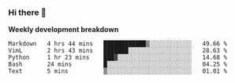 ### Hi there 👋


**Weekly development breakdown**

<!--START_SECTION:waka-->
```text
Markdown   4 hrs 44 mins   ████████████▒░░░░░░░░░░░░   49.66 % 
VimL       2 hrs 43 mins   ███████░░░░░░░░░░░░░░░░░░   28.63 % 
Python     1 hr 23 mins    ███▓░░░░░░░░░░░░░░░░░░░░░   14.68 % 
Bash       24 mins         █░░░░░░░░░░░░░░░░░░░░░░░░   04.25 % 
Text       5 mins          ▒░░░░░░░░░░░░░░░░░░░░░░░░   01.01 % 
```
<!--END_SECTION:waka-->
